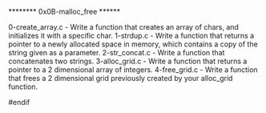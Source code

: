 ******** 0x0B-malloc_free ******

0-create_array.c - Write a function that creates an array of chars, and initializes it with a specific char.
1-strdup.c - Write a function that returns a pointer to a newly allocated space in memory, which contains a copy of the string given as a parameter.
2-str_concat.c - Write a function that concatenates two strings.
3-alloc_grid.c - Write a function that returns a pointer to a 2 dimensional array of integers.
4-free_grid.c - Write a function that frees a 2 dimensional grid previously created by your alloc_grid function.

#endif
